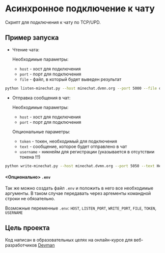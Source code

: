 # Асинхронное подключение к чату

Скрипт для подключения к чату по TCP/UPD.

## Пример запуска

* Чтение чата:

    Необходимые параметры:
    * `host` - хост для подключения
    * `port` - порт для подключения
    * `file` - файл, в который будет выведен результат

```bash
python listen-minechat.py --host minechat.dvmn.org --port 5000 --file output.txt
```

* Отправка сообщения в чат:

    Необходимые параметры:
    * `host` - хост для подключения
    * `port` - порт для подключения
    
    Опциональные параметры:
    * `token` - токен, необходимый для подключения
    * `text` - сообщение, которое будет отправлено в чат
    * `username` - никнейм для регистрации (указывается в отсутствии токена !!!)
    
```bash
python write-minechat.py --host minechat.dvmn.org --port 5050 --text Hello
```

#### <Опционально> `.env`
Так же можно создать файл `.env` и положить в него все необходимые аргументы.
В таком случае передавать через аргементы командной строки не обязательно.

Возможные переменные `.env`:
`HOST`,
`LISTEN_PORT`,
`WRITE_PORT`,
`FILE`,
`TOKEN`,
`USERNAME`

## Цель проекта
Код написан в образовательных целях на онлайн-курсе для веб-разработчиков [Devman](https://dvmn.org/modules)
